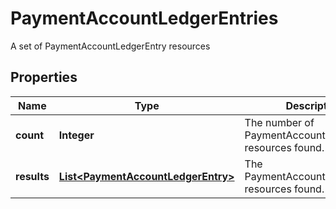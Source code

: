 

# PaymentAccountLedgerEntries

A set of PaymentAccountLedgerEntry resources

## Properties

Name | Type | Description | Notes
------------ | ------------- | ------------- | -------------
**count** | **Integer** | The number of PaymentAccountLedgerEntry resources found. | 
**results** | [**List&lt;PaymentAccountLedgerEntry&gt;**](PaymentAccountLedgerEntry.md) | The PaymentAccountLedgerEntry resources found. | 



